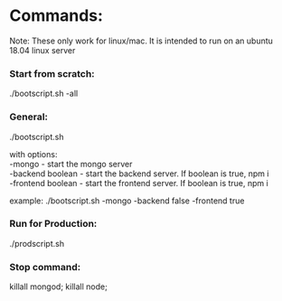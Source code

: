 # Commands:
Note: These only work for linux/mac. It is intended to run on an ubuntu 18.04 linux server


### Start from scratch:
./bootscript.sh -all 

### General:
./bootscript.sh

with options:  
-mongo - start the mongo server  
-backend boolean - start the backend server. If boolean is true, npm i  
-frontend boolean - start the frontend server. If boolean is true, npm i  

example: ./bootscript.sh -mongo -backend false -frontend true

### Run for Production:
./prodscript.sh


### Stop command:
killall mongod; killall node;
